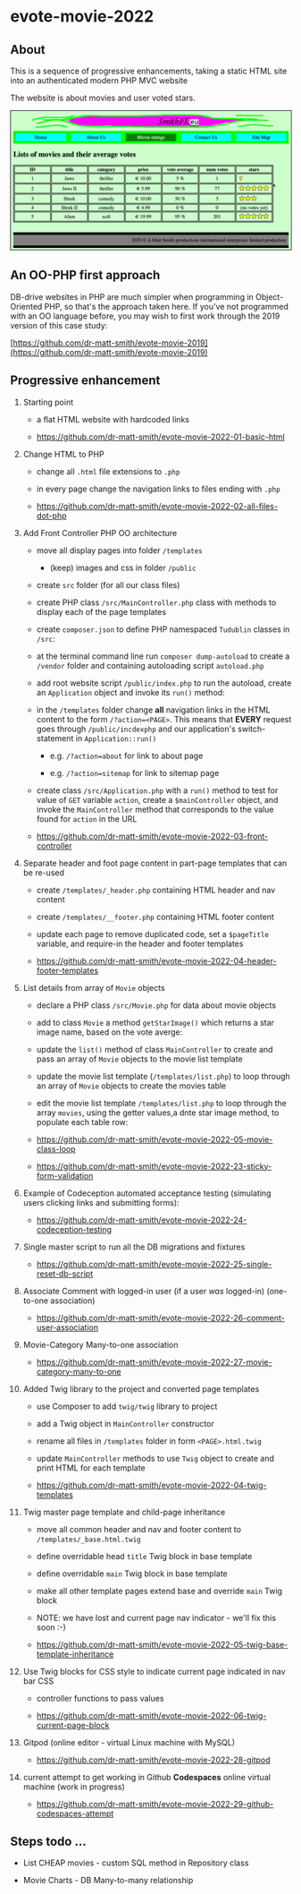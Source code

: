 # evote-movie-2022

## About
This is a sequence of progressive enhancements, taking a static HTML site into an authenticated modern PHP MVC website

The website is about movies and user voted stars.

![screenshot list of moives](screenshots/movieList.png)

## An OO-PHP first approach

DB-drive websites in PHP are much simpler when programming in Object-Oriented PHP, so that's the approach taken here.
If you've not programmed with an OO language before, you may wish to first work through the 2019 version of this case study:

[https://github.com/dr-matt-smith/evote-movie-2019](https://github.com/dr-matt-smith/evote-movie-2019)


## Progressive enhancement

1. Starting point
    - a flat HTML website with hardcoded links

    - https://github.com/dr-matt-smith/evote-movie-2022-01-basic-html

2. Change HTML to PHP
    - change all `.html` file extensions to `.php`
    - in every page change the navigation links to files ending with `.php`

    - https://github.com/dr-matt-smith/evote-movie-2022-02-all-files-dot-php

3. Add Front Controller PHP OO architecture
   - move all display pages into folder `/templates`    
     - (keep) images and css in folder `/public`
   - create `src` folder (for all our class files)
   - create PHP class `/src/MainController.php` class with methods to display each of the page templates
   - create `composer.json` to define PHP namespaced `Tudublin` classes in `/src`:
   - at the terminal command line run `composer dump-autoload` to create a `/vendor` folder and containing autoloading script `autoload.php`
   - add root website script `/public/index.php` to run the autoload,  create an `Application` object and invoke its `run()` method:
   - in the `/templates` folder change **all** navigation links in the HTML content to the form `/?action=<PAGE>`. This means that **EVERY** request goes through `/public/incdexphp` and our application's switch-statement in `Application::run()`

     - e.g. `/?action=about` for link to about page

     - e.g. `/?action=sitemap` for link to sitemap page
   
   - create class `/src/Application.php` with a `run()`  method to test for value of `GET` variable `action`, create a `$mainController` object, and invoke the `MainController` method that corresponds to the value found for `action` in the URL
   
   - https://github.com/dr-matt-smith/evote-movie-2022-03-front-controller

4. Separate header and foot page content in part-page templates that can be re-used

   - create `/templates/_header.php` containing HTML header and nav content
   - create `/templates/__footer.php` containing HTML footer content
   - update each page to remove duplicated code, set a `$pageTitle` variable, and require-in the header and footer templates

   - https://github.com/dr-matt-smith/evote-movie-2022-04-header-footer-templates

5. List details from array of `Movie` objects

   - declare a PHP class `/src/Movie.php` for data about movie objects
   - add to class `Movie` a method `getStarImage()` which returns a star image name, based on the vote averge:

   - update the `list()` method of class `MainController` to create and pass an array of `Movie` objects to the movie list template

   - update the movie list template (`/templates/list.php`) to loop through an array of `Movie` objects to create the movies table

   - edit the movie list template `/templates/list.php` to loop through the array `movies`, using the getter values,a dnte star image method, to populate each table row:

   - https://github.com/dr-matt-smith/evote-movie-2022-05-movie-class-loop


    - https://github.com/dr-matt-smith/evote-movie-2022-23-sticky-form-validation

24. Example of Codeception automated acceptance testing (simulating users clicking links and submitting forms):

    - https://github.com/dr-matt-smith/evote-movie-2022-24-codeception-testing

25. Single master script to run all the DB migrations and fixtures

    - https://github.com/dr-matt-smith/evote-movie-2022-25-single-reset-db-script

26. Associate Comment with logged-in user (if a user *was* logged-in) (one-to-one association)

    - https://github.com/dr-matt-smith/evote-movie-2022-26-comment-user-association

27. Movie-Category Many-to-one association

    - https://github.com/dr-matt-smith/evote-movie-2022-27-movie-category-many-to-one

5. Added Twig library to the project and converted page templates

    - use Composer to add `twig/twig` library to project
    - add a Twig object in `MainController` constructor
    - rename all files in `/templates` folder in form `<PAGE>.html.twig`
    - update `MainController` methods to use `Twig` object to create and print HTML for each template

    - https://github.com/dr-matt-smith/evote-movie-2022-04-twig-templates

6. Twig master page template and child-page inheritance
    - move all common header and nav and footer content to `/templates/_base.html.twig`
    - define overridable head `title` Twig block in base template
    - define overridable `main` Twig block in base template
    - make all other template pages extend base and override `main` Twig block

    - NOTE: we have lost and current page nav indicator - we'll fix this soon :-)

    - https://github.com/dr-matt-smith/evote-movie-2022-05-twig-base-template-inheritance

7. Use Twig blocks for CSS style to indicate current page indicated in nav bar CSS

    - controller functions to pass values

    - https://github.com/dr-matt-smith/evote-movie-2022-06-twig-current-page-block

28. Gitpod (online editor - virtual Linux machine with MySQL)

    - https://github.com/dr-matt-smith/evote-movie-2022-28-gitpod

29. current attempt to get working in Github **Codespaces** online virtual machine (work in progress)

    - https://github.com/dr-matt-smith/evote-movie-2022-29-github-codespaces-attempt

## Steps todo ...

- List CHEAP movies - custom SQL method in Repository class

- Movie Charts - DB Many-to-many relationship




